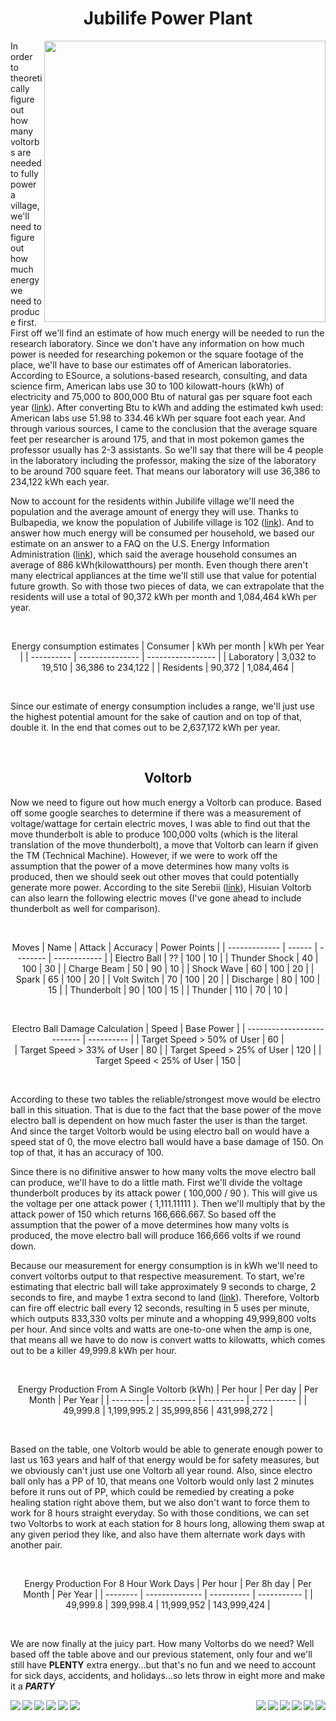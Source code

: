 <div align="center">

# Jubilife Power Plant

</div>

<img align="right" width="450px" src="https://archives.bulbagarden.net/media/upload/thumb/a/a9/Hisui_Jubilife_Village_Map.png/500px-Hisui_Jubilife_Village_Map.png" />

In order to theoretically figure out how many voltorbs are needed to fully power a village, we'll 
need to figure out how much energy we need to produce first. 
First off we'll find an estimate of how much energy will be needed to run the research laboratory. Since we don't 
have any information on how much power is needed for researching pokemon or the square footage of the place, we'll have to base our 
estimates off of American laboratories. According to ESource, a solutions-based research, consulting, and data science firm, 
American labs use 30 to 100 kilowatt-hours (kWh) of electricity and 75,000 to 800,000 Btu of natural gas per square foot each year
([link](https://esource.bizenergyadvisor.com/article/laboratories)). After converting 
Btu to kWh and adding the estimated kwh used: American labs use 51.98 to 334.46 kWh per square foot each year. And through various sources, I came 
to the conclusion that the average square feet per researcher is around 175, and that in most pokemon games the professor usually has 2-3 assistants.
So we'll say that there will be 4 people in the laboratory including the professor, making the size of the laboratory to be around 700 square feet.
That means our laboratory will use 36,386 to 234,122 kWh each year. 

Now to account for the residents within Jubilife village we'll need the population and the average amount of energy they will use. Thanks to 
Bulbapedia, we know the population of Jubilife village is 102 ([link](https://bulbapedia.bulbagarden.net/wiki/Jubilife_Village)).
And to answer how much energy will be consumed per household, we based our estimate on an answer to a FAQ on the U.S.
Energy Information Administration ([link](https://www.eia.gov/tools/faqs/faq.php?id=97&t=3)), which said the average household consumes an average of
886 kWh(kilowatthours) per month. Even though there aren't many electrical appliances at the time we'll still use that value for potential future growth.
So with those two pieces of data, we can extrapolate that the residents will use a total of 90,372 kWh per month and 1,084,464 kWh per year.

<br>
<div align="center">

Energy consumption estimates
| Consumer   | kWh per month   | kWh per Year      |
| ---------- | --------------- | ----------------- | 
| Laboratory | 3,032 to 19,510 | 36,386 to 234,122 |
| Residents  | 90,372          | 1,084,464         |

</div>

<br>

Since our estimate of energy consumption includes a range, we'll just use the highest potential amount for the sake of caution and on top of that,
double it. In the end that comes out to be 2,637,172 kWh per year. 

<br>

<div align="center">

## Voltorb

</div>

Now we need to figure out how much energy a Voltorb can produce. Based off some google searches to determine if there was a
measurement of voltage/wattage for certain electric moves, I was
able to find out that the move thunderbolt is able to produce 100,000 volts (which is the literal translation of the move thunderbolt),
a move that Voltorb can learn if given the TM (Technical Machine). However, if we were to work off the assumption that the power of a move
determines how many volts is produced, then we should seek out other moves that could potentially generate more power. According to the site
Serebii ([link](https://www.serebii.net/pokedex-swsh/voltorb/)), Hisuian Voltorb can also learn the following electric moves 
(I've gone ahead to include thunderbolt as well for comparison). 

<br>
<div align="center">

Moves
| Name          | Attack | Accuracy | Power Points |
| ------------- | ------ | -------- | ------------ |
| Electro Ball  | ??     | 100      | 10           |
| Thunder Shock | 40     | 100      | 30           |
| Charge Beam   | 50     | 90       | 10           |
| Shock Wave    | 60     | 100      | 20           |
| Spark         | 65     | 100      | 20           |
| Volt Switch   | 70     | 100      | 20           |
| Discharge     | 80     | 100      | 15           |
| Thunderbolt   | 90     | 100      | 15           |
| Thunder       | 110    | 70       | 10           |

<br>

Electro Ball Damage Calculation
| Speed                      | Base Power |
| -------------------------- | ---------- | 
| Target Speed > 50% of User | 60         |  
| Target Speed > 33% of User | 80         | 
| Target Speed > 25% of User | 120        |
| Target Speed < 25% of User | 150        |

</div>

<br>

According to these two tables the reliable/strongest move would be electro ball in this situation. That is due
to the fact that the base power of the move electro ball is dependent on how much faster the user is than the target.
And since the target Voltorb would be using electro ball on would have a speed stat of 0, the move electro ball would 
have a base damage of 150. On top of that, it has an accuracy of 100.

Since there is no difinitive answer to how many volts the move electro ball can produce, we'll have to do a little
math. First we'll divide the voltage thunderbolt produces by its attack power ( 100,000 / 90 ). This will give us the voltage per one 
attack power ( 1,111.11111 ). Then we'll multiply that by the attack power of 150 which returns 166,666.667. So based off the
assumption that the power of a move determines how many volts is produced, the move electro ball will produce 166,666 volts if we round down.

Because our measurement for energy consumption is in kWh we'll need to convert voltorbs output to that respective measurement. To start,
we're estimating that electric ball will take approximately 9 seconds to charge, 2 seconds to fire, and maybe 1 extra second to land
([link](https://www.youtube.com/watch?v=iG4dfKYnYEc)). Therefore, Voltorb can fire off electric ball every 12 seconds, resulting in 5 uses per minute,
which outputs 833,330 volts per minute and a whopping 49,999,800 volts per hour. And since volts and watts are one-to-one when the amp is one, that means
all we have to do now is convert watts to kilowatts, which comes out to be a killer 49,999.8 kWh per hour.

<br>
<div align="center">

Energy Production From A Single Voltorb (kWh)
| Per hour | Per day     | Per Month  | Per Year    |
| -------- | ----------- | ---------- | ----------- |
| 49,999.8 | 1,199,995.2 | 35,999,856 | 431,998,272 |

</div>
<br>

Based on the table, one Voltorb would be able to generate enough power to last us 163 years and half of that energy would be for safety measures,
but we obviously can't just use one Voltorb all year round. Also, since electro ball only has a PP of 10, that means one Voltorb would
only last 2 minutes before it runs out of PP, which could be remedied by creating a poke healing station right above them, but we also don't want
to force them to work for 8 hours straight everyday. So with those conditions, we can set two Voltorbs to work at each station for 8 hours long, 
allowing them swap at any given period they like, and also have them alternate work days with another pair. 

<br>
<div align="center">

Energy Production For 8 Hour Work Days
| Per hour | Per 8h day     | Per Month  | Per Year    |
| -------- | -------------- | ---------- | ----------- |
| 49,999.8 | 399,998.4      | 11,999,952 | 143,999,424 |

</div>
<br>

We are now finally at the juicy part. How many Voltorbs do we need? Well based off the table above and our previous statement, only four
and we'll still have **PLENTY** extra energy...but that's no fun and we need to account for sick days, accidents, and holidays...so lets throw in
eight more and make it a <em>**PARTY**</em>

<img align="right" src="https://img.pokemondb.net/sprites/black-white/anim/normal/voltorb.gif" />
<img align="right" src="https://img.pokemondb.net/sprites/black-white/anim/normal/voltorb.gif" />
<img align="right" src="https://img.pokemondb.net/sprites/black-white/anim/normal/voltorb.gif" />
<img align="right" src="https://img.pokemondb.net/sprites/black-white/anim/normal/voltorb.gif" />
<img align="right" src="https://img.pokemondb.net/sprites/black-white/anim/normal/voltorb.gif" />
<img align="right" src="https://img.pokemondb.net/sprites/black-white/anim/normal/voltorb.gif" />

<img align="left" src="https://img.pokemondb.net/sprites/black-white/anim/normal/voltorb.gif" />
<img align="left" src="https://img.pokemondb.net/sprites/black-white/anim/normal/voltorb.gif" />
<img align="left" src="https://img.pokemondb.net/sprites/black-white/anim/normal/voltorb.gif" />
<img align="left" src="https://img.pokemondb.net/sprites/black-white/anim/normal/voltorb.gif" />
<img align="left" src="https://img.pokemondb.net/sprites/black-white/anim/normal/voltorb.gif" />
<img align="left" src="https://img.pokemondb.net/sprites/black-white/anim/normal/voltorb.gif" />













